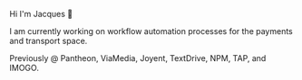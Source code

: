 Hi I'm Jacques 👋

I am currently working on workflow automation processes for the payments and transport space.

Previously @ Pantheon, ViaMedia, Joyent, TextDrive, NPM, TAP, and IMOGO.
